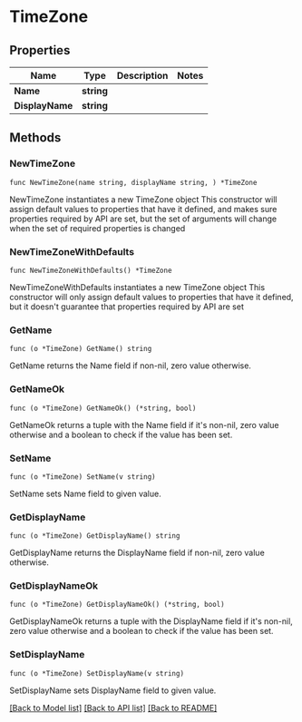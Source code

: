 # TimeZone

## Properties

Name | Type | Description | Notes
------------ | ------------- | ------------- | -------------
**Name** | **string** |  | 
**DisplayName** | **string** |  | 

## Methods

### NewTimeZone

`func NewTimeZone(name string, displayName string, ) *TimeZone`

NewTimeZone instantiates a new TimeZone object
This constructor will assign default values to properties that have it defined,
and makes sure properties required by API are set, but the set of arguments
will change when the set of required properties is changed

### NewTimeZoneWithDefaults

`func NewTimeZoneWithDefaults() *TimeZone`

NewTimeZoneWithDefaults instantiates a new TimeZone object
This constructor will only assign default values to properties that have it defined,
but it doesn't guarantee that properties required by API are set

### GetName

`func (o *TimeZone) GetName() string`

GetName returns the Name field if non-nil, zero value otherwise.

### GetNameOk

`func (o *TimeZone) GetNameOk() (*string, bool)`

GetNameOk returns a tuple with the Name field if it's non-nil, zero value otherwise
and a boolean to check if the value has been set.

### SetName

`func (o *TimeZone) SetName(v string)`

SetName sets Name field to given value.


### GetDisplayName

`func (o *TimeZone) GetDisplayName() string`

GetDisplayName returns the DisplayName field if non-nil, zero value otherwise.

### GetDisplayNameOk

`func (o *TimeZone) GetDisplayNameOk() (*string, bool)`

GetDisplayNameOk returns a tuple with the DisplayName field if it's non-nil, zero value otherwise
and a boolean to check if the value has been set.

### SetDisplayName

`func (o *TimeZone) SetDisplayName(v string)`

SetDisplayName sets DisplayName field to given value.



[[Back to Model list]](../README.md#documentation-for-models) [[Back to API list]](../README.md#documentation-for-api-endpoints) [[Back to README]](../README.md)


